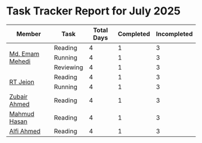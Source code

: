 # Task Tracker Report for July 2025


<table>
<thead>
<tr>
<th>Member</th>
<th>Task</th>
<th>Total Days</th>
<th>Completed</th>
<th>Incompleted</th>
</tr>
</thead>

<tbody>

<tr>
<td rowspan="3"><a href="https://github.com/mdemammehedi-159">Md. Emam Mehedi</a></td>
<td>Reading</td>
<td>4</td>
<td>1</td>
<td>3</td>
</tr>


<tr>
<td>Running</td>
<td>4</td>
<td>1</td>
<td>3</td>
</tr>


<tr>
<td>Reviewing</td>
<td>4</td>
<td>1</td>
<td>3</td>
</tr>


<tr>
<td rowspan="2"><a href="https://github.com/RT-Jeion">RT Jeion</a></td>
<td>Reading</td>
<td>4</td>
<td>1</td>
<td>3</td>
</tr>


<tr>
<td>Running</td>
<td>4</td>
<td>1</td>
<td>3</td>
</tr>


<tr>
<td rowspan="1"><a href="https://github.com/zubair-rex">Zubair Ahmed</a></td>
<td>Reading</td>
<td>4</td>
<td>1</td>
<td>3</td>
</tr>


<tr>
<td rowspan="1"><a href="https://github.com/mahmud1223">Mahmud Hasan</a></td>
<td>Reading</td>
<td>4</td>
<td>1</td>
<td>3</td>
</tr>


<tr>
<td rowspan="1"><a href="https://github.com/alfiahmed160">Alfi Ahmed</a></td>
<td>Reading</td>
<td>4</td>
<td>1</td>
<td>3</td>
</tr>


</tbody>
</table>
